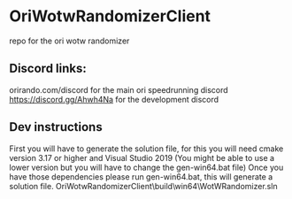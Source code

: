 # OriWotwRandomizerClient
repo for the ori wotw randomizer

## Discord links:
orirando.com/discord for the main ori speedrunning discord
https://discord.gg/Ahwh4Na for the development discord

## Dev instructions
First you will have to generate the solution file, for this you will need cmake version 3.17 or higher
and Visual Studio 2019 (You might be able to use a lower version but you will have to change the gen-win64.bat file)
Once you have those dependencies please run gen-win64.bat, this will generate a solution file.
OriWotwRandomizerClient\build\win64\WotWRandomizer.sln
